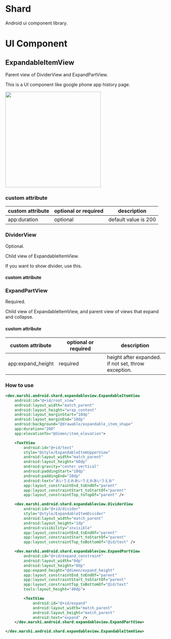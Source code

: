 # Shard
Android ui component library.

# UI Component

## ExpandableItemView

Parent view of DividerView and ExpandPartView.

This is a UI component like google phone app history page.

<img src="https://user-images.githubusercontent.com/1423942/76684762-feb6d300-6651-11ea-88b1-b97478ff19e7.gif" width="300" />

### custom attribute

| custom attribute | optional or required | description |
| ---- | ---- |  ---- | 
|  app:duration | optional | default value is 200 |

### DividerView

Optional.

Child view of ExpandableItemView.

If you want to show divider, use this.

#### custom attribute

### ExpandPartView

Required.

Child view of ExpandableItemView, and parent view of views that expand and collapse.

#### custom attribute

| custom attribute | optional or required | description |
| ---- | ---- |  ---- | 
|  app:expand_height | required | height after expanded.<br/>if not set, throw exception. |

### How to use 
```xml
<dev.marshi.android.shard.expandableview.ExpandableItemView
    android:id="@+id/root_view"
    android:layout_width="match_parent"
    android:layout_height="wrap_content"
    android:layout_marginStart="10dp"
    android:layout_marginEnd="10dp"
    android:background="@drawable/expandable_item_shape"
    app:duration="200"
    app:elevationTo="@dimen/item_elevation">

    <TextView
        android:id="@+id/text"
        style="@style/ExpandableItemUpperView"
        android:layout_width="match_parent"
        android:layout_height="60dp"
        android:gravity="center_vertical"
        android:paddingStart="10dp"
        android:paddingEnd="10dp"
        android:text="あいうえおあいうえおあいうえお"
        app:layout_constraintEnd_toEndOf="parent"
        app:layout_constraintStart_toStartOf="parent"
        app:layout_constraintTop_toTopOf="parent" />

    <dev.marshi.android.shard.expandableview.DividerView
        android:id="@+id/divider"
        style="@style/ExpandableItemDivider"
        android:layout_width="match_parent"
        android:layout_height="1dp"
        android:visibility="invisible"
        app:layout_constraintEnd_toEndOf="parent"
        app:layout_constraintStart_toStartOf="parent"
        app:layout_constraintTop_toBottomOf="@id/text" />

    <dev.marshi.android.shard.expandableview.ExpandPartView
        android:id="@+id/expand_constraint"
        android:layout_width="0dp"
        android:layout_height="0dp"
        app:expand_height="@dimen/expand_height"
        app:layout_constraintEnd_toEndOf="parent"
        app:layout_constraintStart_toStartOf="parent"
        app:layout_constraintTop_toBottomOf="@id/text"
        tools:layout_height="40dp">

        <TextView
            android:id="@+id/expand"
            android:layout_width="match_parent"
            android:layout_height="match_parent"
            android:text="expand" />
    </dev.marshi.android.shard.expandableview.ExpandPartView>

</dev.marshi.android.shard.expandableview.ExpandableItemView>
```
